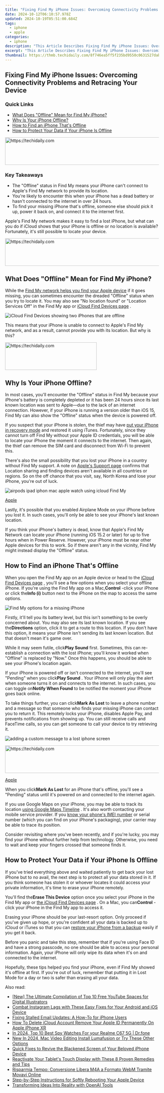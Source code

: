 ```yaml
---
title: "Fixing Find My iPhone Issues: Overcoming Connectivity Problems and Retracing Your Device"
date: 2024-10-12T06:10:57.978Z
updated: 2024-10-19T05:51:00.684Z
tags:
  - iphone
  - apple
categories:
  - iphone
description: "This Article Describes Fixing Find My iPhone Issues: Overcoming Connectivity Problems and Retracing Your Device"
excerpt: "This Article Describes Fixing Find My iPhone Issues: Overcoming Connectivity Problems and Retracing Your Device"
thumbnail: https://thmb.techidaily.com/8f746ea5ff5f235bd9550c0631527dab7bc233469cd27f4e2765e160c088926b.jpg
---
```


## Fixing Find My iPhone Issues: Overcoming Connectivity Problems and Retracing Your Device

### Quick Links

* [What Does "Offline" Mean for Find My iPhone?](https://www.makeuseof.com/tag/find-my-iphone-offline-meaning/#what-does-quot-offline-quot-mean-for-find-my-iphone)
* [Why Is Your iPhone Offline?](https://www.makeuseof.com/tag/find-my-iphone-offline-meaning/#why-is-your-iphone-offline)
* [How to Find an iPhone That's Offline](https://www.makeuseof.com/tag/find-my-iphone-offline-meaning/#how-to-find-an-iphone-that-39-s-offline)
* [How to Protect Your Data if Your iPhone Is Offline](https://www.makeuseof.com/tag/find-my-iphone-offline-meaning/#how-to-protect-your-data-if-your-iphone-is-offline)

<!-- affiliate ads begin -->
<a href="https://aligracehair.sjv.io/c/5597632/1934142/19272" target="_top" id="1934142">
  <img src="//a.impactradius-go.com/display-ad/19272-1934142" border="0" alt="https://techidaily.com" width="728" height="90"/>
</a>
<img height="0" width="0" src="https://aligracehair.sjv.io/i/5597632/1934142/19272" style="position:absolute;visibility:hidden;" border="0" />
<!-- affiliate ads end -->

### Key Takeaways

* The "Offline" status in Find My means your iPhone can't connect to Apple's Find My network to provide its location.
* You're likely to encounter this when your iPhone has a dead battery or hasn't connected to the internet in over 24 hours.
* To find your missing iPhone that's offline, someone else should pick it up, power it back on, and connect it to the internet first.

 Apple's Find My network makes it easy to find a lost iPhone, but what can you do if iCloud shows that your iPhone is offline or no location is available? Fortunately, it's still possible to locate your device.

<!-- affiliate ads begin -->
<a href="https://aligracehair.sjv.io/c/5597632/2087267/19272" target="_top" id="2087267">
  <img src="//a.impactradius-go.com/display-ad/19272-2087267" border="0" alt="https://techidaily.com" width="728" height="90"/>
</a>
<img height="0" width="0" src="https://aligracehair.sjv.io/i/5597632/2087267/19272" style="position:absolute;visibility:hidden;" border="0" />
<!-- affiliate ads end -->

## What Does "Offline" Mean for Find My iPhone?

 While the [Find My network helps you find your Apple device](https://www.makeuseof.com/apple-find-my-network-explained/) if it goes missing, you can sometimes encounter the dreaded "Offline" status when you try to locate it. You may also see "No location found" or "Location Services Off" in the Find My app or [iCloud Find Devices page](https://www.icloud.com/find/) .

![iCloud Find Devices showing two iPhones that are offline](https://static1.makeuseofimages.com/wordpress/wp-content/uploads/2024/01/icloud-find-devices-showing-two-iphones-that-are-offline.jpg)

 This means that your iPhone is unable to connect to Apple's Find My network, and as a result, cannot provide you with its location. But why is this?

<!-- affiliate ads begin -->
<a href="https://dhgate.sjv.io/c/5597632/2106655/12108" target="_top" id="2106655">
  <img src="//a.impactradius-go.com/display-ad/12108-2106655" border="0" alt="https://techidaily.com" width="300" height="90"/>
</a>
<img height="0" width="0" src="https://dhgate.sjv.io/i/5597632/2106655/12108" style="position:absolute;visibility:hidden;" border="0" />
<!-- affiliate ads end -->

## Why Is Your iPhone Offline?

 In most cases, you'll encounter the "Offline" status in Find My because your iPhone's battery is completely depleted or it has been 24 hours since its last known location was sent to Apple—due to the lack of an internet connection. However, if your iPhone is running a version older than iOS 15, Find My can also show the "Offline" status when the device is powered off.

 If you suspect that your iPhone is stolen, the thief may have [put your iPhone in recovery mode](https://www.makeuseof.com/tag/restart-iphone-recovery-mode/) and restored it using iTunes. Fortunately, since they cannot turn off Find My without your Apple ID credentials, you will be able to locate your iPhone the moment it connects to the internet. Then again, the thief can remove the SIM card and disconnect from Wi-Fi to prevent this.

 There's also the small possibility that you lost your iPhone in a country without Find My support. A note on [Apple's Support page](https://support.apple.com/guide/iphone/locate-a-device-iph09b087eda/ios) confirms that Location sharing and finding devices aren't available in all countries or regions. So on the off chance that you visit, say, North Korea and lose your iPhone, you're out of luck.

![airpods ipad iphon mac apple watch using icloud Find My](https://static1.makeuseofimages.com/wordpress/wp-content/uploads/2023/08/apple-devices-showcasing-find-my-service.jpg)

[Apple](https://www.apple.com/icloud/find-my/)

 Lastly, it's possible that you enabled Airplane Mode on your iPhone before you lost it. In such cases, you'll only be able to see your iPhone's last known location.

 If you think your iPhone's battery is dead, know that Apple's Find My Network can locate your iPhone (running iOS 15.2 or later) for up to five hours when in Power Reserve. However, your iPhone must be near other Apple devices for this to work. So if there aren't any in the vicinity, Find My might instead display the "Offline" status.

## How to Find an iPhone That's Offline

 When you open the Find My app on an Apple device or head to the [iCloud Find Devices page](http://www.icloud.com/find/) , you'll see a few options when you select your offline iPhone. If you're using the Find My app on a Mac,**Control** \-click your iPhone or click the**Info (i)** button next to the iPhone on the map to access the same options.

![Find My options for a missing iPhone](https://static1.makeuseofimages.com/wordpress/wp-content/uploads/2024/01/find-my-options-for-a-missing-iphone-1.jpg)

 Firstly, it'll tell you its battery level, but this isn't something to be overly concerned about. You may also see its last known location. If you see the**Directions** option, click it to get a route to this location. If you don't have this option, it means your iPhone isn't sending its last known location. But that doesn't mean it's game over.

 While it may seem futile, click**Play Sound** first. Sometimes, this can re-establish a connection with the lost iPhone; you'll know it worked when "Offline" is replaced by "Now." Once this happens, you should be able to see your iPhone's location again.

 If your iPhone is powered off or isn't connected to the internet, you'll see "Pending" when you click**Play Sound** . Your iPhone will only play the alert when someone turns it on and connects to the internet. In such cases, you can toggle on**Notify When Found** to be notified the moment your iPhone goes back online.

 To take things further, you can click**Mark As Lost** to leave a phone number and a message so that someone who finds your missing iPhone can contact you to return it. This remotely locks your iPhone, disables Apple Pay, and prevents notifications from showing up. You can still receive calls and FaceTime calls, so you can get someone to call your device to try retrieving it.

![adding a custom message to a lost iphone screen](https://static1.makeuseofimages.com/wordpress/wp-content/uploads/2024/01/lost-iphone-screen.jpg)

<!-- affiliate ads begin -->
<a href="https://unicoeye.pxf.io/c/5597632/2134221/18498" target="_top" id="2134221">
  <img src="//a.impactradius-go.com/display-ad/18498-2134221" border="0" alt="https://techidaily.com" width="728" height="90"/>
</a>
<img height="0" width="0" src="https://unicoeye.pxf.io/i/5597632/2134221/18498" style="position:absolute;visibility:hidden;" border="0" />
<!-- affiliate ads end -->

[Apple](https://support.apple.com/en-gb/guide/iphone/iph7cc193cfc/ios)

 When you click**Mark As Lost** for an iPhone that's offline, you'll see a "Pending" status until it's powered on and connected to the internet again.

 If you use Google Maps on your iPhone, you may be able to track its location [using Google Maps Timeline](https://www.makeuseof.com/tag/see-youve-google-maps-new-timeline-feature/) . It's also worth contacting your mobile service provider. If you [know your phone's IMEI number](https://www.makeuseof.com/tag/phones-imei-makeuseof-explains/) or serial number (which you can find on your iPhone's packaging), your carrier may be able to trace its position.

 Consider revisiting where you've been recently, and if you're lucky, you may find your iPhone without further help from technology. Otherwise, you need to wait and keep your fingers crossed that someone finds it.

## How to Protect Your Data if Your iPhone Is Offline

 If you've tried everything above and waited patiently to get back your lost iPhone but to no avail, the next step is to protect all your data stored in it. If you think someone has stolen it or whoever locates it could access your private information, it's time to erase your iPhone remotely.

 You'll find the**Erase This Device** option once you select your iPhone in the Find My app or [the iCloud Find Devices page](https://www.icloud.com/find/) . On a Mac, you can**Control** \-click your iPhone in the Find My app to access it.

 Erasing your iPhone should be your last-resort option. Only proceed if you've given up hope, or you're confident all your data is backed up to iCloud or iTunes so that you can [restore your iPhone from a backup](http://www.makeuseof.com/tag/restore-iphone-ipad-from-backup/) easily if you get it back.

 Before you panic and take this step, remember that if you're using Face ID and have a strong passcode, no one should be able to access your personal information. Again, your iPhone will only wipe its data when it's on and connected to the internet.

 Hopefully, these tips helped you find your iPhone, even if Find My showed it's offline at first. If you're out of luck, remember that putting it in Lost Mode for a day or two is safer than erasing all your data.

<ins class="adsbygoogle"
     style="display:block"
     data-ad-format="autorelaxed"
     data-ad-client="ca-pub-7571918770474297"
     data-ad-slot="1223367746"></ins>

<ins class="adsbygoogle"
     style="display:block"
     data-ad-client="ca-pub-7571918770474297"
     data-ad-slot="8358498916"
     data-ad-format="auto"
     data-full-width-responsive="true"></ins>

<span class="atpl-alsoreadstyle">Also read:</span>
<div><ul>
<li><a href="https://youtube-zero.techidaily.com/he-ultimate-compilation-of-top-10-free-youtube-spaces-for-digital-illustrators/"><u>[New] The Ultimate Compilation of Top 10 Free YouTube Spaces for Digital Illustrators</u></a></li>
<li><a href="https://fox-that.techidaily.com/combat-instagram-lags-with-these-easy-fixes-for-your-android-and-ios-device/"><u>Combat Instagram Lags with These Easy Fixes for Your Android and iOS Device</u></a></li>
<li><a href="https://fox-that.techidaily.com/fixing-stalled-email-updates-a-how-to-for-iphone-users/"><u>Fixing Stalled Email Updates: A How-To for iPhone Users</u></a></li>
<li><a href="https://apple-account.techidaily.com/how-to-delete-icloud-account-remove-your-apple-id-permanently-on-apple-iphone-xr-by-drfone-ios/"><u>How To Delete iCloud Account Remove Your Apple ID Permanently On Apple iPhone XR</u></a></li>
<li><a href="https://android-location-track.techidaily.com/in-2024-top-10-best-spy-watches-for-your-realme-c67-5g-drfone-by-drfone-virtual-android/"><u>In 2024, Top 10 Best Spy Watches For your Realme C67 5G | Dr.fone</u></a></li>
<li><a href="https://video-creation-software.techidaily.com/new-in-2024-mac-video-editing-install-lumafusion-or-try-these-other-options/"><u>New In 2024, Mac Video Editing Install Lumafusion or Try These Other Options</u></a></li>
<li><a href="https://fox-that.techidaily.com/quick-fixes-to-revive-the-blackened-screen-of-your-beloved-iphone-device/"><u>Quick Fixes to Revive the Blackened Screen of Your Beloved iPhone Device</u></a></li>
<li><a href="https://fox-that.techidaily.com/reactivate-your-tablets-touch-display-with-these-8-proven-remedies-and-tips/"><u>Reactivate Your Tablet's Touch Display with These 8 Proven Remedies and Tips</u></a></li>
<li><a href="https://win-amazing.techidaily.com/risparmia-tempo-conversione-libera-m4a-a-formato-webm-tramite-movavi-online/"><u>Risparmia Tempo: Conversione Libera M4A a Formato WebM Tramite Movavi Online</u></a></li>
<li><a href="https://fox-that.techidaily.com/step-by-step-instructions-for-softly-rebooting-your-apple-device/"><u>Step-by-Step Instructions for Softly Rebooting Your Apple Device</u></a></li>
<li><a href="https://tech-revival.techidaily.com/transforming-ideas-into-reality-with-openai-tools/"><u>Transforming Ideas Into Reality with OpenAI Tools</u></a></li>
</ul></div>

